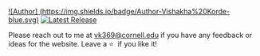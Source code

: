 [![Author] (https://img.shields.io/badge/Author-Vishakha%20Korde-blue.svg)](https://www.linkedin.com/in/vishakha-korde/)
[![Latest Release](https://img.shields.io/badge/Latest%20Release-01%20April%202025-yellow.svg)](https://github.com/vkorde3/personal-website/commit/master)

Please reach out to me at vk369@cornell.edu if you have any feedback or ideas for the website. Leave a :star: &nbsp;if you like it!
